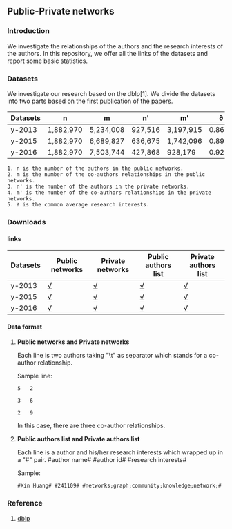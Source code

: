 ## Public-Private networks ##

### Introduction ###

We investigate the relationships of the authors and the research interests of the authors. In this repository, we offer all the links of the datasets and report some basic statistics. 

### Datasets ###

We investigate our research based on the dblp[1]. We divide the datasets into two parts based on the first publication of the papers. 

Datasets| n | m | n' | m'| ∂ 
----|----|----|----|----|---
y-2013 | 1,882,970 | 5,234,008 | 927,516 | 3,197,915 | 0.8654
y-2015 | 1,882,970 | 6,689,827 | 636,675 | 1,742,096 | 0.8977
y-2016 | 1,882,970 | 7,503,744 | 427,868 |  928,179  | 0.921
	
	1. n is the number of the authors in the public networks.
	2. m is the number of the co-authors relationships in the public networks.
	3. n' is the number of the authors in the private networks.
	4. m' is the number of the co-authors relationships in the private networks.
	5. ∂ is the common average research interests. 

### Downloads ###

#### links ####
Datasets| Public networks | Private networks | Public authors list | Private authors list 
----|----|----|----|----
y-2013 | [√](https://drive.google.com/file/d/1JvZeZnM7-oUsRtC2WyskOWLaHOjtTvoz/view?usp=sharing) | [√](https://drive.google.com/file/d/1EyQzjfyC5qUd1Hs1JyWGOIQOxru4whxa/view?usp=sharing) | [√](https://drive.google.com/file/d/1biPxG2xAvXrESVHru_Mu5LazWRB4zmZ9/view?usp=sharing) | [√](https://drive.google.com/file/d/1VgYL_KRdbw9oE5U6VntVp4Ws9sFhdrxF/view?usp=sharing) 
y-2015 | [√](https://drive.google.com/file/d/1fcemi02O5v64My_jirC4leGlduILVWXV/view?usp=sharing) | [√](https://drive.google.com/file/d/1teFxJImlIZSWCZn6U-JfEynhq0oBH_QW/view?usp=sharing) | [√](https://drive.google.com/file/d/175GUUSPvl2WsPGOdelMsti3NiujwN8fk/view?usp=sharing) | [√](https://drive.google.com/file/d/1Tq3Vm2cL8Vi9ZfpeThV_J2KCobXyhoVu/view?usp=sharing)  
y-2016 | [√](https://drive.google.com/file/d/1W4YcS8DISsnOFAPob4dXkK63_VBvl-25/view?usp=sharing) | [√](https://drive.google.com/file/d/1PkWDUj2nrWS9OYQP7T6Rqilk0Tz0Dzmg/view?usp=sharing) | [√](https://drive.google.com/file/d/1FS3fRDMXE4U-4FlJAOJ21bCLl3v0iv9G/view?usp=sharing) | [√](https://drive.google.com/file/d/16lnxtopnmZrda61-ZcUptr7gpSOTf_x5/view?usp=sharing)  

#### Data format ####

1. **Public networks and Private networks**
	
	Each line is two authors taking "\t" as separator which stands for a co-author relationship. 
	

	Sample line:
	
	```
	5	2
	
	3	6
	
	2	9
	```	
	In this case, there are three co-author relationships. 

2. **Public authors list and Private authors list**

	Each line is a author and his/her research interests which wrapped up in a "#" pair. #author name# #author id# #research interests#
	
	Sample:
	
	```
	#Xin Huang# #241109# #networks;graph;community;knowledge;network;#
	```
### Reference ###

1. [dblp](http://dblp.uni-trier.de)
